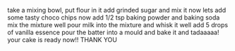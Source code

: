 take a mixing bowl, put flour in it
add grinded sugar and mix it
now lets add some tasty choco chips
now add 1/2 tsp baking powder and baking soda
mix the mixture well
pour milk into the mixture and whisk it well
add 5 drops of vanilla essence
pour the batter into a mould and bake it
and tadaaaaa! your cake is ready now!!
THANK YOU
